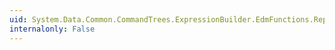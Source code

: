 ```yaml
---
uid: System.Data.Common.CommandTrees.ExpressionBuilder.EdmFunctions.Replace(System.Data.Common.CommandTrees.DbExpression,System.Data.Common.CommandTrees.DbExpression,System.Data.Common.CommandTrees.DbExpression)
internalonly: False
---
```

